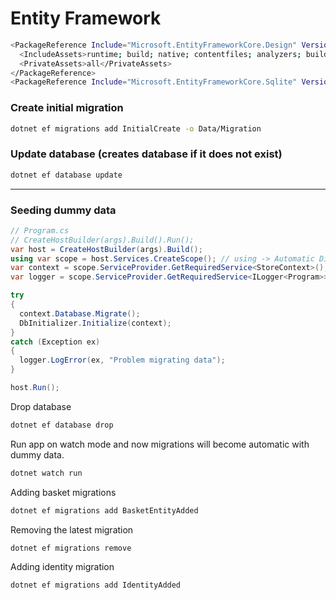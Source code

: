 # Entity Framework

```sh
<PackageReference Include="Microsoft.EntityFrameworkCore.Design" Version="5.0.8">
  <IncludeAssets>runtime; build; native; contentfiles; analyzers; buildtransitive</IncludeAssets>
  <PrivateAssets>all</PrivateAssets>
</PackageReference>
<PackageReference Include="Microsoft.EntityFrameworkCore.Sqlite" Version="5.0.8" />
```

### Create initial migration

```sh
dotnet ef migrations add InitialCreate -o Data/Migration
```

### Update database (creates database if it does not exist)

```sh
dotnet ef database update
```

---

### Seeding dummy data

```c#
// Program.cs
// CreateHostBuilder(args).Build().Run();
var host = CreateHostBuilder(args).Build();
using var scope = host.Services.CreateScope(); // using -> Automatic Dispose();
var context = scope.ServiceProvider.GetRequiredService<StoreContext>();
var logger = scope.ServiceProvider.GetRequiredService<ILogger<Program>>();

try
{
  context.Database.Migrate();
  DbInitializer.Initialize(context);
}
catch (Exception ex)
{
  logger.LogError(ex, "Problem migrating data");
}

host.Run();
```

Drop database

```sh
dotnet ef database drop
```

Run app on watch mode and now migrations will become automatic with dummy data.

```sh
dotnet watch run
```

Adding basket migrations

```sh
dotnet ef migrations add BasketEntityAdded
```

Removing the latest migration

```sh
dotnet ef migrations remove
```

Adding identity migration

```sh
dotnet ef migrations add IdentityAdded
```
